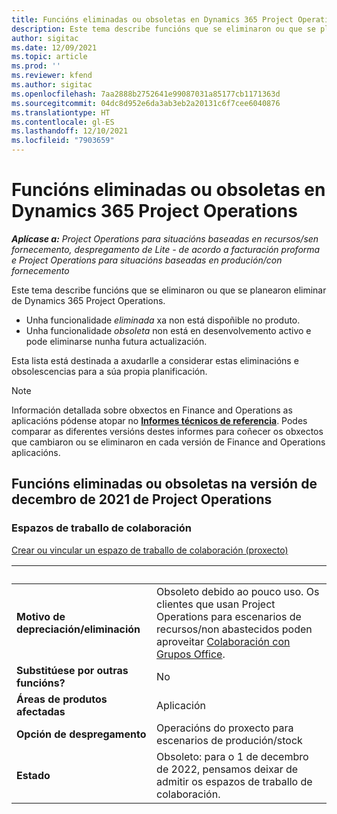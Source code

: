 ```yaml
---
title: Funcións eliminadas ou obsoletas en Dynamics 365 Project Operations
description: Este tema describe funcións que se eliminaron ou que se planearon eliminar de Dynamics 365 Project Operations.
author: sigitac
ms.date: 12/09/2021
ms.topic: article
ms.prod: ''
ms.reviewer: kfend
ms.author: sigitac
ms.openlocfilehash: 7aa2888b2752641e99087031a85177cb1171363d
ms.sourcegitcommit: 04dc8d952e6da3ab3eb2a20131c6f7cee6040876
ms.translationtype: HT
ms.contentlocale: gl-ES
ms.lasthandoff: 12/10/2021
ms.locfileid: "7903659"
---
```

# <a name="removed-or-deprecated-features-in-dynamics-365-project-operations"></a>Funcións eliminadas ou obsoletas en Dynamics 365 Project Operations

_**Aplícase a:** Project Operations para situacións baseadas en recursos/sen fornecemento, despregamento de Lite - de acordo a facturación proforma e Project Operations para situacións baseadas en produción/con fornecemento_

Este tema describe funcións que se eliminaron ou que se planearon eliminar de Dynamics 365 Project Operations.

- Unha funcionalidade *eliminada* xa non está dispoñible no produto.
- Unha funcionalidade *obsoleta* non está en desenvolvemento activo e pode eliminarse nunha futura actualización.

Esta lista está destinada a axudarlle a considerar estas eliminacións e obsolescencias para a súa propia planificación.

> [!NOTE]
> Información detallada sobre obxectos en Finance and Operations as aplicacións pódense atopar no [**Informes técnicos de referencia**](/dynamics/s-e/global/axtechrefrep_61). Podes comparar as diferentes versións destes informes para coñecer os obxectos que cambiaron ou se eliminaron en cada versión de Finance and Operations aplicacións.

## <a name="features-removed-or-deprecated-in-the-project-operations-december-2021-release"></a>Funcións eliminadas ou obsoletas na versión de decembro de 2021 de Project Operations

### <a name="collaboration-workspaces"></a>Espazos de traballo de colaboración

[Crear ou vincular un espazo de traballo de colaboración (proxecto)](/dynamicsax-2012/appuser-itpro/create-or-link-to-a-collaboration-workspace-project)

| &nbsp; | &nbsp; |
|--------|--------|
| **Motivo de depreciación/eliminación** | Obsoleto debido ao pouco uso. Os clientes que usan Project Operations para escenarios de recursos/non abastecidos poden aproveitar [Colaboración con Grupos Office](../project-management/collaboration-groups.md). |
| **Substitúese por outras funcións?** | No |
| **Áreas de produtos afectadas** | Aplicación  |
| **Opción de despregamento** | Operacións do proxecto para escenarios de produción/stock |
| **Estado** | Obsoleto: para o 1 de decembro de 2022, pensamos deixar de admitir os espazos de traballo de colaboración. |

